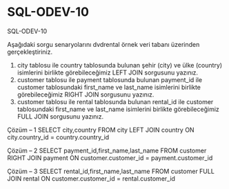 # SQL-ODEV-10
SQL-ODEV-10



Aşağıdaki sorgu senaryolarını dvdrental örnek veri tabanı üzerinden gerçekleştiriniz.

1.	city tablosu ile country tablosunda bulunan şehir (city) ve ülke (country) isimlerini birlikte görebileceğimiz LEFT JOIN sorgusunu yazınız.
2.	customer tablosu ile payment tablosunda bulunan payment_id ile customer tablosundaki first_name ve last_name isimlerini birlikte görebileceğimiz RIGHT JOIN sorgusunu yazınız.
3.	customer tablosu ile rental tablosunda bulunan rental_id ile customer tablosundaki first_name ve last_name isimlerini birlikte görebileceğimiz FULL JOIN sorgusunu yazınız.




Çözüm – 1
SELECT city,country FROM city 
LEFT JOIN country ON city.country_id  = country.country_id

Çözüm – 2
SELECT payment_id,first_name,last_name FROM customer
RIGHT JOIN payment ON customer.customer_id = payment.customer_id

Çözüm – 3
SELECT rental_id,first_name,last_name FROM customer
FULL JOIN rental ON customer.customer_id = rental.customer_id
